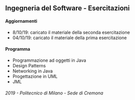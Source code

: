 ## Ingegneria del Software - Esercitazioni

#### Aggiornamenti

- 8/10/19: caricato il materiale della seconda esercitazione
- 04/10/19: caricato il materiale della prima esercitazione


#### Programma

- Programmazione ad oggetti in Java
- Design Patterns
- Networking in Java
- Progettazione in UML
- JML

###### 2019 - Politecnico di Milano - Sede di Cremona
